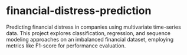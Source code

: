 # financial-distress-prediction
Predicting financial distress in companies using multivariate time-series data. This project explores classification, regression, and sequence modeling approaches on an imbalanced financial dataset, employing metrics like F1-score for performance evaluation.
